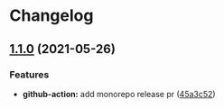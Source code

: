 # Changelog

## [1.1.0](https://www.github.com/htsh-tsyk/releaseactiontest/compare/v1.0.0...v1.1.0) (2021-05-26)


### Features

* **github-action:** add monorepo release pr ([45a3c52](https://www.github.com/htsh-tsyk/releaseactiontest/commit/45a3c52bd1c0f05cf098d8dc30f6b3ff8e7773dc))
